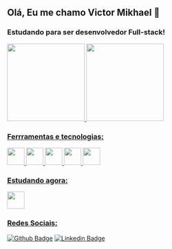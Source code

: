 ## Olá, Eu me chamo Victor Mikhael 👋

### Estudando para ser desenvolvedor Full-stack!

<div>
<a href="https://github.com/whitwander">
<img loading="lazy" height="180em" src="https://github-readme-stats.vercel.app/api/top-langs/?username=whitwander&layout=compact&langs_count=7&theme=tokyonight"/>
<img loading="lazy" height="180em" src="https://github-readme-stats.vercel.app/api?username=whitwander&show_icons=true&theme=tokyonighta&include_all_commits=true&count_private=true"/>
</div>

### Ferrramentas e tecnologias:

<img loading="lazy" src="https://cdn.jsdelivr.net/gh/devicons/devicon/icons/javascript/javascript-original.svg" width="40" height="40"/> <img loading="lazy" src="https://cdn.jsdelivr.net/gh/devicons/devicon/icons/html5/html5-original.svg" width="40" height="40"/> <img loading="lazy" src="https://cdn.jsdelivr.net/gh/devicons/devicon/icons/css3/css3-original.svg" width="40" height="40"/> <img loading="lazy" src="https://cdn.jsdelivr.net/gh/devicons/devicon/icons/git/git-original.svg" width="40" height="40"/> <img loading="lazy" src="https://cdn.jsdelivr.net/gh/devicons/devicon/icons/bootstrap/bootstrap-original.svg" width="40" height="40"/>

### Estudando agora:

<img loading="lazy" src="https://cdn.jsdelivr.net/gh/devicons/devicon/icons/react/react-original.svg" width="40" height="40"/>

### Redes Sociais:

[![Github Badge](https://img.shields.io/badge/-Github-000?style=flat-square&logo=Github&logoColor=white&link=https://github.com/whitwander)](https://github.com/whitwander) [![Linkedin Badge](https://img.shields.io/badge/-LinkedIn-blue?style=flat-square&logo=Linkedin&logoColor=white&link=https://www.linkedin.com/in/victor-pomaroli-a626b71a2/)]( https://www.linkedin.com/in/victor-pomaroli-a626b71a2/)







